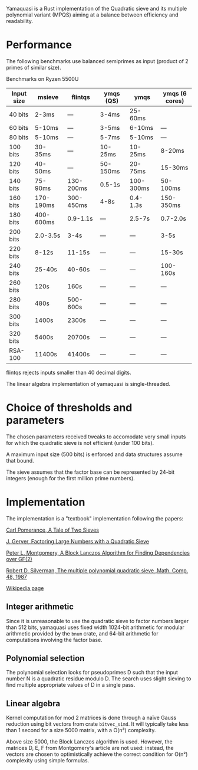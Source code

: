 Yamaquasi is a Rust implementation of the Quadratic sieve and its multiple
polynomial variant (MPQS) aiming at a balance between efficiency and readability.

# Performance

The following benchmarks use balanced semiprimes as input (product of 2 primes
of similar size).

Benchmarks on Ryzen 5500U

| Input size | msieve | flintqs | ymqs (QS) | ymqs | ymqs (6 cores) |
| -------- | ------- | ------- | ------- | ------- | -------------- |
|  40 bits |   2-3ms | —       |  3-4ms  | 25-60ms |  |
|  60 bits |  5-10ms | —       |  3-5ms  |  6-10ms | — |
|  80 bits |  5-10ms | —       |  5-7ms  |  5-10ms | — |
| 100 bits | 30-35ms | —       |10-25ms  | 10-25ms |  8-20ms  |
| 120 bits | 40-50ms | —       |50-150ms | 20-75ms | 15-30ms  |
| 140 bits | 75-90ms |  130-200ms| 0.5-1s|100-300ms| 50-100ms |
| 160 bits | 170-190ms| 300-450ms| 4-8s  |0.4-1.3s | 150-350ms|
| 180 bits | 400-600ms| 0.9-1.1s |  —    | 2.5-7s  | 0.7-2.0s |
| 200 bits | 2.0-3.5s |  3-4s    |  —    |   — |  3-5s |
| 220 bits | 8-12s    | 11-15s   |  —    |   — | 15-30s |
| 240 bits | 25-40s   | 40-60s   |  —    |   — | 100-160s |
| 260 bits | 120s     |   160s   |  —    |   — | — |
| 280 bits | 480s     | 500-600s |  —    |   — | — |
| 300 bits | 1400s    |  2300s   |  —    |   — | — |
| 320 bits | 5400s    | 20700s   |  —    |   — | — |
| RSA-100  | 11400s   | 41400s   | — | — | —  |

flintqs rejects inputs smaller than 40 decimal digits.

The linear algebra implementation of yamaquasi is single-threaded.

# Choice of thresholds and parameters

The chosen parameters received tweaks to accomodate very small
inputs for which the quadratic sieve is not efficient (under 100 bits).

A maximum input size (500 bits) is enforced and data structures assume
that bound.

The sieve assumes that the factor base can be represented by 24-bit
integers (enough for the first million prime numbers).

# Implementation

The implementation is a "textbook" implementation following the papers:

[Carl Pomerance, A Tale of Two Sieves
](https://www.ams.org/notices/199612/pomerance.pdf)

[J. Gerver, Factoring Large Numbers with a Quadratic Sieve
](https://www.jstor.org/stable/2007781)

[Peter L. Montgomery, A Block Lanczos Algorithm for Finding Dependencies over GF(2)
](https://doi.org/10.1007/3-540-49264-X_9)

[Robert D. Silverman, The multiple polynomial quadratic sieve
,Math. Comp. 48, 1987](https://doi.org/10.1090/S0025-5718-1987-0866119-8)

[Wikipedia page](https://en.wikipedia.org/wiki/Quadratic_sieve)

## Integer arithmetic

Since it is unreasonable to use the quadratic sieve to factor numbers larger
than 512 bits, yamaquasi uses fixed width 1024-bit arithmetic for
modular arithmetic provided by the `bnum` crate, and 64-bit arithmetic
for computations involving the factor base.

## Polynomial selection

The polynomial selection looks for pseudoprimes D such that the input number
N is a quadratic residue modulo D. The search uses slight sieving to
find multiple appropriate values of D in a single pass.

## Linear algebra

Kernel computation for mod 2 matrices is done through a naïve Gauss reduction
using bit vectors from crate `bitvec_simd`. It will typically take less than
1 second for a size 5000 matrix, with a O(n³) complexity.

Above size 5000, the Block Lanczos algorithm is used. However, the matrices
D, E, F from Montgomery's article are not used: instead, the vectors are chosen
to optimistically achieve the correct condition for O(n²) complexity
using simple formulas.

